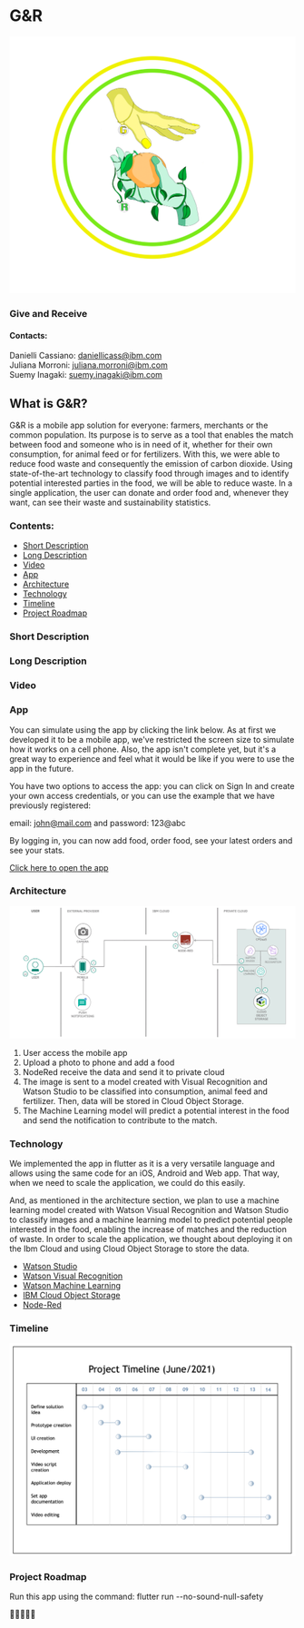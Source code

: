 # G&R 
![Logo](/images/logo.png)

### Give and Receive 

#### Contacts:</br>
Danielli Cassiano: <daniellicass@ibm.com> </br>
Juliana Morroni: <juliana.morroni@ibm.com> </br>
Suemy Inagaki: <suemy.inagaki@ibm.com>


## What is G&R?
G&R is a mobile app solution for everyone: farmers, merchants or the common population. Its purpose is to serve as a tool that enables the match between food and someone who is in need of it, whether for their own consumption, for animal feed or for fertilizers. With this, we were able to reduce food waste and consequently the emission of carbon dioxide. Using state-of-the-art technology to classify food through images and to identify potential interested parties in the food, we will be able to reduce waste. In a single application, the user can donate and order food and, whenever they want, can see their waste and sustainability statistics.

### Contents:

- [Short Description](#Short-Description)
- [Long Description](#Long-Description)
- [Video](#video)
- [App](#app)
- [Architecture](#architecture)
- [Technology](#technology)
- [Timeline](#timeline)
- [Project Roadmap](#Project-Roadmap)





### Short Description
### Long Description


### Video


### App

You can simulate using the app by clicking the link below. As at first we developed it to be a mobile app, we've restricted the screen size to simulate how it works on a cell phone. Also, the app isn't complete yet, but it's a great way to experience and feel what it would be like if you were to use the app in the future.  

You have two options to access the app: you can click on Sign In and create your own access credentials, or you can use the example that we have previously registered: 

email: john@mail.com and password: 123@abc

By logging in, you can now add food, order food, see your latest orders and see your stats.

[Click here to open the app](https://suemy-inagaki.github.io/#/) 

### Architecture
![Architecture](/images/architecture.png)

1) User access the mobile app
2) Upload a photo to phone and add a food
3) NodeRed receive the data and send it to private cloud
4) The image is sent to a model created with Visual Recognition and Watson Studio to be classified into consumption, animal feed and fertilizer. Then, data will be stored in Cloud Object Storage. 
5) The Machine Learning model will predict a potential interest in the food and send the notification to contribute to the match. 
### Technology

We implemented the app in flutter as it is a very versatile language and allows using the same code for an iOS, Android and Web app. That way, when we need to scale the application, we could do this easily.

And, as mentioned in the architecture section, we plan to use a machine learning model created with Watson Visual Recognition and Watson Studio to classify images and a machine learning model to predict potential people interested in the food, enabling the increase of matches and the reduction of waste. In order to scale the application, we thought about deploying it on the Ibm Cloud and using Cloud Object Storage to store the data.

- [Watson Studio](https://www.ibm.com/br-pt/cloud/watson-studio)
- [Watson Visual Recognition](https://www.ibm.com/br-pt/cloud/watson-visual-recognition/pricing)
- [Watson Machine Learning](https://www.ibm.com/br-pt/cloud/machine-learning)
- [IBM Cloud Object Storage](https://www.ibm.com/br-pt/cloud/object-storage)
- [Node-Red](https://nodered.org/)

### Timeline
![Logo](/images/timeline.png)

### Project Roadmap 


Run this app using the command: flutter run --no-sound-null-safety

🍎🤝👨‍🌾🌱




